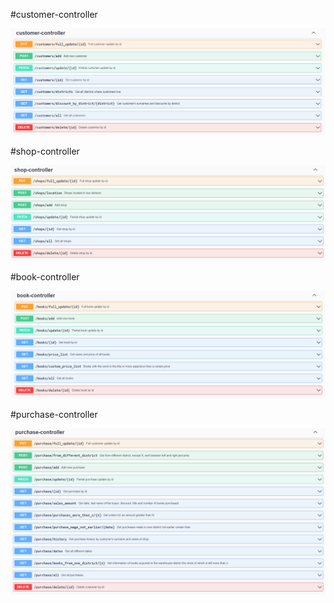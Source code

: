 #customer-controller

![customer-controller](https://github.com/Shish-ok/NetcrackerJavaHomework6/blob/main/screenshots/customer-controller.png)

#shop-controller

![shop-controller](https://github.com/Shish-ok/NetcrackerJavaHomework6/blob/main/screenshots/shop-controller.png)

#book-controller

![book-controller](https://github.com/Shish-ok/NetcrackerJavaHomework6/blob/main/screenshots/book-controller.png)

#purchase-controller

![purchase-controller](https://github.com/Shish-ok/NetcrackerJavaHomework6/blob/main/screenshots/purchase-controller.png)
